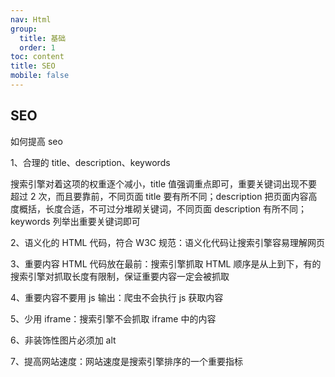 ```yaml
---
nav: Html
group:
  title: 基础
  order: 1
toc: content
title: SEO
mobile: false
---
```


## SEO

如何提高 seo

1、合理的 title、description、keywords

搜索引擎对着这项的权重逐个减小，title 值强调重点即可，重要关键词出现不要超过 2 次，而且要靠前，不同页面 title 要有所不同；description 把页面内容高度概括，长度合适，不可过分堆砌关键词，不同页面 description 有所不同；keywords 列举出重要关键词即可

2、语义化的 HTML 代码，符合 W3C 规范：语义化代码让搜索引擎容易理解网页

3、重要内容 HTML 代码放在最前：搜索引擎抓取 HTML 顺序是从上到下，有的搜索引擎对抓取长度有限制，保证重要内容一定会被抓取

4、重要内容不要用 js 输出：爬虫不会执行 js 获取内容

5、少用 iframe：搜索引擎不会抓取 iframe 中的内容

6、非装饰性图片必须加 alt

7、提高网站速度：网站速度是搜索引擎排序的一个重要指标
